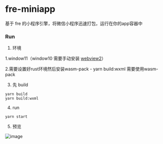 # fre-miniapp

基于 fre 的小程序引擎，将微信小程序迅速打包，运行在你的app容器中

### Run

1. 环境

1.window11（window10 需要手动安装 [webview2](https://developer.microsoft.com/zh-cn/microsoft-edge/webview2/#download-section)）

2.需要设置好rust环境然后安装wasm-pack - yarn build:wxml 需要使用wasm-pack

3. 先 build
```shell
yarn build
yarn build:wxml
```
4. run

```shell
yarn start
```
5. 预览

![image](https://user-images.githubusercontent.com/12951461/169762097-f1724907-6353-4b64-81f0-f0f39d9283f9.png)

